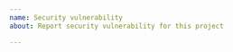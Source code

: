 ```yaml
---
name: Security vulnerability
about: Report security vulnerability for this project

---
```


<!--

Please create a dummy issue with high-level description of the security vulnerability,
then report details to Achilleas Koutsou <achilleas.k@gmail.com> privately, thank you!

-->
